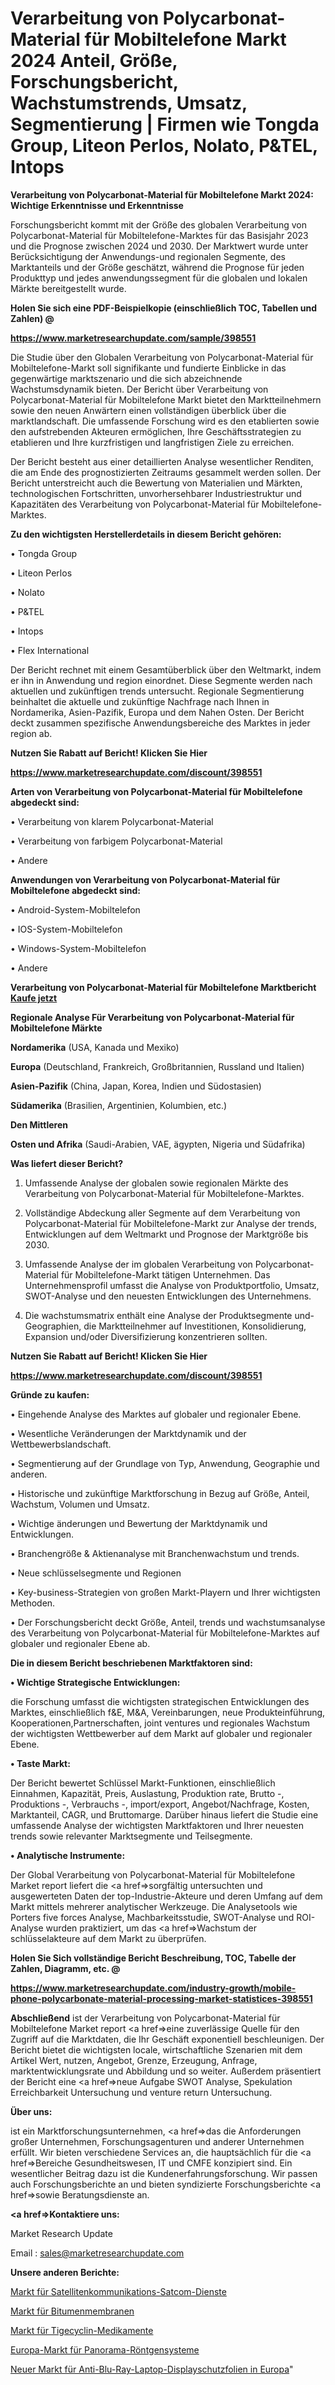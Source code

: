 # Verarbeitung von Polycarbonat-Material für Mobiltelefone Markt 2024 Anteil, Größe, Forschungsbericht, Wachstumstrends, Umsatz, Segmentierung | Firmen wie Tongda Group, Liteon Perlos, Nolato, P&TEL, Intops

<strong>Verarbeitung von Polycarbonat-Material für Mobiltelefone Markt 2024: Wichtige Erkenntnisse und Erkenntnisse</strong>

Forschungsbericht kommt mit der Größe des globalen Verarbeitung von Polycarbonat-Material für Mobiltelefone-Marktes für das Basisjahr 2023 und die Prognose zwischen 2024 und 2030. Der Marktwert wurde unter Berücksichtigung der Anwendungs-und regionalen Segmente, des Marktanteils und der Größe geschätzt, während die Prognose für jeden Produkttyp und jedes anwendungssegment für die globalen und lokalen Märkte bereitgestellt wurde.



<strong>Holen Sie sich eine PDF-Beispielkopie (einschließlich TOC, Tabellen und Zahlen) @
</strong>

<strong><a href=https://www.marketresearchupdate.com/sample/398551>

<strong>https://www.marketresearchupdate.com/sample/398551</u></font></a></strong></strong>

Die Studie über den Globalen Verarbeitung von Polycarbonat-Material für Mobiltelefone-Markt soll signifikante und fundierte Einblicke in das gegenwärtige marktszenario und die sich abzeichnende Wachstumsdynamik bieten. Der Bericht über Verarbeitung von Polycarbonat-Material für Mobiltelefone Markt bietet den Marktteilnehmern sowie den neuen Anwärtern einen vollständigen überblick über die marktlandschaft. Die umfassende Forschung wird es den etablierten sowie den aufstrebenden Akteuren ermöglichen, Ihre Geschäftsstrategien zu etablieren und Ihre kurzfristigen und langfristigen Ziele zu erreichen.

Der Bericht besteht aus einer detaillierten Analyse wesentlicher Renditen, die am Ende des prognostizierten Zeitraums gesammelt werden sollen. Der Bericht unterstreicht auch die Bewertung von Materialien und Märkten, technologischen Fortschritten, unvorhersehbarer Industriestruktur und Kapazitäten des Verarbeitung von Polycarbonat-Material für Mobiltelefone-Marktes.



<strong>Zu den wichtigsten Herstellerdetails in diesem Bericht gehören:</strong>

• Tongda Group

• Liteon Perlos

• Nolato

• P&TEL

• Intops

• Flex International

Der Bericht rechnet mit einem Gesamtüberblick über den Weltmarkt, indem er ihn in Anwendung und region einordnet. Diese Segmente werden nach aktuellen und zukünftigen trends untersucht. Regionale Segmentierung beinhaltet die aktuelle und zukünftige Nachfrage nach Ihnen in Nordamerika, Asien-Pazifik, Europa und dem Nahen Osten. Der Bericht deckt zusammen spezifische Anwendungsbereiche des Marktes in jeder region ab.



<strong>Nutzen Sie Rabatt auf Bericht! Klicken Sie Hier
</strong>

<strong><a href=https://www.marketresearchupdate.com/discount/398551>https://www.marketresearchupdate.com/discount/398551</b></u></font></strong></a>



<strong>Arten von Verarbeitung von Polycarbonat-Material für Mobiltelefone abgedeckt sind:</strong>

• Verarbeitung von klarem Polycarbonat-Material

• Verarbeitung von farbigem Polycarbonat-Material

• Andere



<strong>Anwendungen von Verarbeitung von Polycarbonat-Material für Mobiltelefone abgedeckt sind:</strong>

• Android-System-Mobiltelefon

• IOS-System-Mobiltelefon

• Windows-System-Mobiltelefon

• Andere



<strong>Verarbeitung von Polycarbonat-Material für Mobiltelefone Marktbericht <a href=https://www.marketresearchupdate.com/buynow/398551>Kaufe jetzt</a></strong>



<strong>Regionale Analyse Für Verarbeitung von Polycarbonat-Material für Mobiltelefone Märkte</strong>



<strong>Nordamerika</strong> (USA, Kanada und Mexiko)



<strong>Europa</strong> (Deutschland, Frankreich, Großbritannien, Russland und Italien)



<strong>Asien-Pazifik</strong> (China, Japan, Korea, Indien und Südostasien)



<strong>Südamerika</strong> (Brasilien, Argentinien, Kolumbien, etc.)



<strong>Den Mittleren</strong> 

<strong>Osten und Afrika</strong> (Saudi-Arabien, VAE, ägypten, Nigeria und Südafrika)



<strong>Was liefert dieser Bericht?</strong>

1. Umfassende Analyse der globalen sowie regionalen Märkte des Verarbeitung von Polycarbonat-Material für Mobiltelefone-Marktes.

2. Vollständige Abdeckung aller Segmente auf dem Verarbeitung von Polycarbonat-Material für Mobiltelefone-Markt zur Analyse der trends, Entwicklungen auf dem Weltmarkt und Prognose der Marktgröße bis 2030.

3. Umfassende Analyse der im globalen Verarbeitung von Polycarbonat-Material für Mobiltelefone-Markt tätigen Unternehmen. Das Unternehmensprofil umfasst die Analyse von Produktportfolio, Umsatz, SWOT-Analyse und den neuesten Entwicklungen des Unternehmens.

4. Die wachstumsmatrix enthält eine Analyse der Produktsegmente und-Geographien, die Marktteilnehmer auf Investitionen, Konsolidierung, Expansion und/oder Diversifizierung konzentrieren sollten.



<strong>Nutzen Sie Rabatt auf Bericht! Klicken Sie Hier
</strong>

<strong><a href=https://www.marketresearchupdate.com/discount/398551>https://www.marketresearchupdate.com/discount/398551</b></u></font></strong></a>



<strong>Gründe zu kaufen:</strong>

• Eingehende Analyse des Marktes auf globaler und regionaler Ebene.

• Wesentliche Veränderungen der Marktdynamik und der Wettbewerbslandschaft.

• Segmentierung auf der Grundlage von Typ, Anwendung, Geographie und anderen.

• Historische und zukünftige Marktforschung in Bezug auf Größe, Anteil, Wachstum, Volumen und Umsatz.

• Wichtige änderungen und Bewertung der Marktdynamik und Entwicklungen.

• Branchengröße &amp; Aktienanalyse mit Branchenwachstum und trends.

• Neue schlüsselsegmente und Regionen

• Key-business-Strategien von großen Markt-Playern und Ihrer wichtigsten Methoden.

• Der Forschungsbericht deckt Größe, Anteil, trends und wachstumsanalyse des Verarbeitung von Polycarbonat-Material für Mobiltelefone-Marktes auf globaler und regionaler Ebene ab.



<strong>Die in diesem Bericht beschriebenen Marktfaktoren sind:</strong>



<strong>• Wichtige Strategische Entwicklungen:</strong>

die Forschung umfasst die wichtigsten strategischen Entwicklungen des Marktes, einschließlich f&amp;E, M&amp;A, Vereinbarungen, neue Produkteinführung, Kooperationen,Partnerschaften, joint ventures und regionales Wachstum der wichtigsten Wettbewerber auf dem Markt auf globaler und regionaler Ebene.



<strong>• Taste Markt:</strong>

Der Bericht bewertet Schlüssel Markt-Funktionen, einschließlich Einnahmen, Kapazität, Preis, Auslastung, Produktion rate, Brutto -, Produktions -, Verbrauchs -, import/export, Angebot/Nachfrage, Kosten, Marktanteil, CAGR, und Bruttomarge. Darüber hinaus liefert die Studie eine umfassende Analyse der wichtigsten Marktfaktoren und Ihrer neuesten trends sowie relevanter Marktsegmente und Teilsegmente.



<strong>• Analytische Instrumente:</strong>

Der Global Verarbeitung von Polycarbonat-Material für Mobiltelefone Market report liefert die <a href=>sorgf</a>ältig untersuchten und ausgewerteten Daten der top-Industrie-Akteure und deren Umfang auf dem Markt mittels mehrerer analytischer Werkzeuge. Die Analysetools wie Porters five forces Analyse, Machbarkeitsstudie, SWOT-Analyse und ROI-Analyse wurden praktiziert, um das <a href=>Wachstum</a> der schlüsselakteure auf dem Markt zu überprüfen.



<strong>Holen Sie Sich vollständige Bericht Beschreibung, TOC, Tabelle der Zahlen, Diagramm, etc. @ </strong>

<strong><a href=https://www.marketresearchupdate.com/industry-growth/mobile-phone-polycarbonate-material-processing-market-statistices-398551>https://www.marketresearchupdate.com/industry-growth/mobile-phone-polycarbonate-material-processing-market-statistices-398551</a></font></strong>



<strong>Abschließend</strong> ist der Verarbeitung von Polycarbonat-Material für Mobiltelefone Market report <a href=>eine</a> zuverlässige Quelle für den Zugriff auf die Marktdaten, die Ihr Geschäft exponentiell beschleunigen. Der Bericht bietet die wichtigsten locale, wirtschaftliche Szenarien mit dem Artikel Wert, nutzen, Angebot, Grenze, Erzeugung, Anfrage, marktentwicklungsrate und Abbildung und so weiter. Außerdem präsentiert der Bericht eine <a href=>neue</a> Aufgabe SWOT Analyse, Spekulation Erreichbarkeit Untersuchung und venture return Untersuchung.



<strong>Über uns:</strong>

 ist ein Marktforschungsunternehmen, <a href=>das</a> die Anforderungen großer Unternehmen, Forschungsagenturen und anderer Unternehmen erfüllt. Wir bieten verschiedene Services an, die hauptsächlich für die <a href=>Bereiche</a> Gesundheitswesen, IT und CMFE konzipiert sind. Ein wesentlicher Beitrag dazu ist die Kundenerfahrungsforschung. Wir passen auch Forschungsberichte an und bieten syndizierte Forschungsberichte <a href=>sowie</a> Beratungsdienste an.



<strong><a href=>Kontaktiere uns:</a></strong>

Market Research Update

Email : sales@marketresearchupdate.com



<strong>Unsere anderen Berichte:</strong>

<a href=https://www.linkedin.com/pulse/satellite-communication-satcom-service-market-1f>Markt für Satellitenkommunikations-Satcom-Dienste</a>

<a href=https://www.linkedin.com/pulse/bitumen-membranes-market-outlooks-2023-size>Markt für Bitumenmembranen</a>

<a href=https://www.linkedin.com/pulse/tigecycline-drug-market-size-industry-growth>Markt für Tigecyclin-Medikamente</a>

<a href=https://www.linkedin.com/pulse/europe-panoramic-x-ray-system-market-2023-industry-outlook>Europa-Markt für Panorama-Röntgensysteme</a>

<a href=https://www.linkedin.com/pulse/europe-new-anti-blu-ray-laptop-screen-protectors-market>Neuer Markt für Anti-Blu-Ray-Laptop-Displayschutzfolien in Europa</a>"

